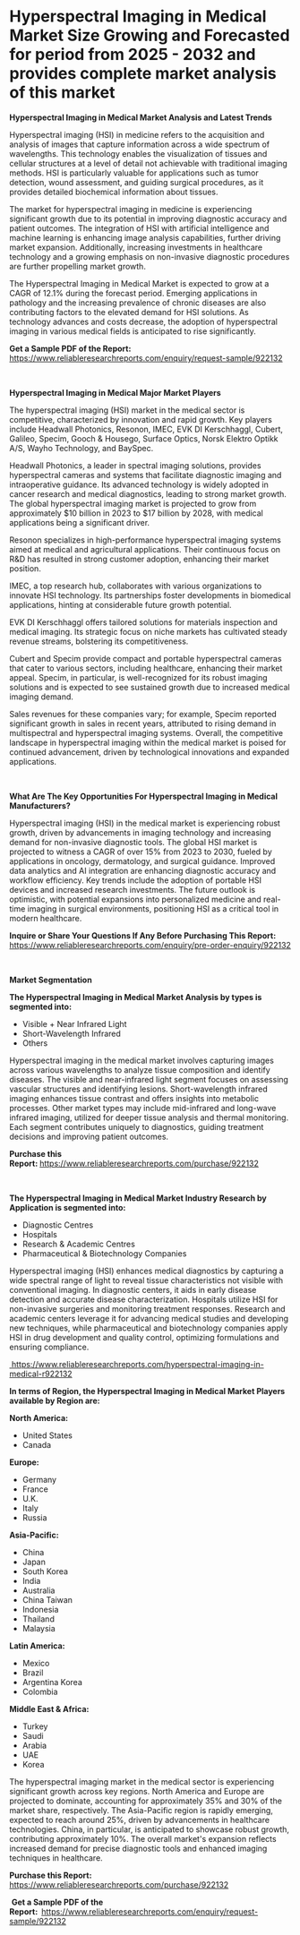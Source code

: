 <p><h1>Hyperspectral Imaging in Medical Market Size Growing and Forecasted for period from 2025 - 2032 and provides complete market analysis of this market</h1></p><p><strong>Hyperspectral Imaging in Medical Market Analysis and Latest Trends</strong></p>
<p><p>Hyperspectral imaging (HSI) in medicine refers to the acquisition and analysis of images that capture information across a wide spectrum of wavelengths. This technology enables the visualization of tissues and cellular structures at a level of detail not achievable with traditional imaging methods. HSI is particularly valuable for applications such as tumor detection, wound assessment, and guiding surgical procedures, as it provides detailed biochemical information about tissues.</p><p>The market for hyperspectral imaging in medicine is experiencing significant growth due to its potential in improving diagnostic accuracy and patient outcomes. The integration of HSI with artificial intelligence and machine learning is enhancing image analysis capabilities, further driving market expansion. Additionally, increasing investments in healthcare technology and a growing emphasis on non-invasive diagnostic procedures are further propelling market growth.</p><p>The Hyperspectral Imaging in Medical Market is expected to grow at a CAGR of 12.1% during the forecast period. Emerging applications in pathology and the increasing prevalence of chronic diseases are also contributing factors to the elevated demand for HSI solutions. As technology advances and costs decrease, the adoption of hyperspectral imaging in various medical fields is anticipated to rise significantly.</p></p>
<p><strong>Get a Sample PDF of the Report:&nbsp;</strong> <a href="https://www.reliableresearchreports.com/enquiry/request-sample/922132?utm_campaign=3681&utm_medium=2&utm_source=Github&utm_content=ia&utm_term=18042025&utm_id=hyperspectral-imaging-in-medical">https://www.reliableresearchreports.com/enquiry/request-sample/922132</a></p>
<p>&nbsp;</p>
<p><strong>Hyperspectral Imaging in Medical Major Market Players</strong></p>
<p><p>The hyperspectral imaging (HSI) market in the medical sector is competitive, characterized by innovation and rapid growth. Key players include Headwall Photonics, Resonon, IMEC, EVK DI Kerschhaggl, Cubert, Galileo, Specim, Gooch & Housego, Surface Optics, Norsk Elektro Optikk A/S, Wayho Technology, and BaySpec.</p><p>Headwall Photonics, a leader in spectral imaging solutions, provides hyperspectral cameras and systems that facilitate diagnostic imaging and intraoperative guidance. Its advanced technology is widely adopted in cancer research and medical diagnostics, leading to strong market growth. The global hyperspectral imaging market is projected to grow from approximately $10 billion in 2023 to $17 billion by 2028, with medical applications being a significant driver.</p><p>Resonon specializes in high-performance hyperspectral imaging systems aimed at medical and agricultural applications. Their continuous focus on R&D has resulted in strong customer adoption, enhancing their market position.</p><p>IMEC, a top research hub, collaborates with various organizations to innovate HSI technology. Its partnerships foster developments in biomedical applications, hinting at considerable future growth potential.</p><p>EVK DI Kerschhaggl offers tailored solutions for materials inspection and medical imaging. Its strategic focus on niche markets has cultivated steady revenue streams, bolstering its competitiveness.</p><p>Cubert and Specim provide compact and portable hyperspectral cameras that cater to various sectors, including healthcare, enhancing their market appeal. Specim, in particular, is well-recognized for its robust imaging solutions and is expected to see sustained growth due to increased medical imaging demand.</p><p>Sales revenues for these companies vary; for example, Specim reported significant growth in sales in recent years, attributed to rising demand in multispectral and hyperspectral imaging systems. Overall, the competitive landscape in hyperspectral imaging within the medical market is poised for continued advancement, driven by technological innovations and expanded applications.</p></p>
<p>&nbsp;</p>
<p><strong>What Are The Key Opportunities For Hyperspectral Imaging in Medical Manufacturers?</strong></p>
<p><p>Hyperspectral imaging (HSI) in the medical market is experiencing robust growth, driven by advancements in imaging technology and increasing demand for non-invasive diagnostic tools. The global HSI market is projected to witness a CAGR of over 15% from 2023 to 2030, fueled by applications in oncology, dermatology, and surgical guidance. Improved data analytics and AI integration are enhancing diagnostic accuracy and workflow efficiency. Key trends include the adoption of portable HSI devices and increased research investments. The future outlook is optimistic, with potential expansions into personalized medicine and real-time imaging in surgical environments, positioning HSI as a critical tool in modern healthcare.</p></p>
<p><strong>Inquire or Share Your Questions If Any Before Purchasing This Report:</strong> <a href="https://www.reliableresearchreports.com/enquiry/pre-order-enquiry/922132?utm_campaign=3681&utm_medium=2&utm_source=Github&utm_content=ia&utm_term=18042025&utm_id=hyperspectral-imaging-in-medical">https://www.reliableresearchreports.com/enquiry/pre-order-enquiry/922132</a></p>
<p>&nbsp;</p>
<p><strong>Market Segmentation</strong></p>
<p><strong>The Hyperspectral Imaging in Medical Market Analysis by types is segmented into:</strong></p>
<p><ul><li>Visible + Near Infrared Light</li><li>Short-Wavelength Infrared</li><li>Others</li></ul></p>
<p><p>Hyperspectral imaging in the medical market involves capturing images across various wavelengths to analyze tissue composition and identify diseases. The visible and near-infrared light segment focuses on assessing vascular structures and identifying lesions. Short-wavelength infrared imaging enhances tissue contrast and offers insights into metabolic processes. Other market types may include mid-infrared and long-wave infrared imaging, utilized for deeper tissue analysis and thermal monitoring. Each segment contributes uniquely to diagnostics, guiding treatment decisions and improving patient outcomes.</p></p>
<p><strong>Purchase this Report:&nbsp;</strong><a href="https://www.reliableresearchreports.com/purchase/922132?utm_campaign=3681&utm_medium=2&utm_source=Github&utm_content=ia&utm_term=18042025&utm_id=hyperspectral-imaging-in-medical">https://www.reliableresearchreports.com/purchase/922132</a></p>
<p>&nbsp;</p>
<p><strong>The Hyperspectral Imaging in Medical Market Industry Research by Application is segmented into:</strong></p>
<p><ul><li>Diagnostic Centres</li><li>Hospitals</li><li>Research & Academic Centres</li><li>Pharmaceutical & Biotechnology Companies</li></ul></p>
<p><p>Hyperspectral imaging (HSI) enhances medical diagnostics by capturing a wide spectral range of light to reveal tissue characteristics not visible with conventional imaging. In diagnostic centers, it aids in early disease detection and accurate disease characterization. Hospitals utilize HSI for non-invasive surgeries and monitoring treatment responses. Research and academic centers leverage it for advancing medical studies and developing new techniques, while pharmaceutical and biotechnology companies apply HSI in drug development and quality control, optimizing formulations and ensuring compliance.</p></p>
<p><a href="https://www.reliableresearchreports.com/hyperspectral-imaging-in-medical-r922132?utm_campaign=3681&utm_medium=2&utm_source=Github&utm_content=ia&utm_term=18042025&utm_id=hyperspectral-imaging-in-medical">&nbsp;https://www.reliableresearchreports.com/hyperspectral-imaging-in-medical-r922132</a></p>
<p><strong>In terms of Region, the Hyperspectral Imaging in Medical Market Players available by Region are:</strong></p>
<p>
    <p> <strong> North America: </strong>
        <ul>
            <li>United States</li>
            <li>Canada</li>
        </ul>
        </p> 
    <p> <strong> Europe: </strong>
        <ul>
            <li>Germany</li>
            <li>France</li>
            <li>U.K.</li>
            <li>Italy</li>
            <li>Russia</li>
        </ul>
        </p> 
    <p> <strong> Asia-Pacific: </strong>
        <ul>
            <li>China</li>
            <li>Japan</li>
            <li>South Korea</li>
            <li>India</li>
            <li>Australia</li>
            <li>China Taiwan</li>
            <li>Indonesia</li>
            <li>Thailand</li>
            <li>Malaysia</li>
        </ul>
        </p> 
    <p> <strong> Latin America: </strong>
        <ul>
            <li>Mexico</li>
            <li>Brazil</li>
            <li>Argentina Korea</li>
            <li>Colombia</li>
        </ul>
        </p> 
    <p> <strong> Middle East & Africa: </strong>
        <ul>
            <li>Turkey</li>
            <li>Saudi</li>
            <li>Arabia</li>
            <li>UAE</li>
            <li>Korea</li>
        </ul>
    </p>
    </p>
<p><p>The hyperspectral imaging market in the medical sector is experiencing significant growth across key regions. North America and Europe are projected to dominate, accounting for approximately 35% and 30% of the market share, respectively. The Asia-Pacific region is rapidly emerging, expected to reach around 25%, driven by advancements in healthcare technologies. China, in particular, is anticipated to showcase robust growth, contributing approximately 10%. The overall market's expansion reflects increased demand for precise diagnostic tools and enhanced imaging techniques in healthcare.</p></p>
<p><strong>Purchase this Report: </strong><a href="https://www.reliableresearchreports.com/purchase/922132?utm_campaign=3681&utm_medium=2&utm_source=Github&utm_content=ia&utm_term=18042025&utm_id=hyperspectral-imaging-in-medical">https://www.reliableresearchreports.com/purchase/922132</a></p>
<p>&nbsp;<strong>Get a Sample PDF of the Report:&nbsp;&nbsp;</strong><a href="https://www.reliableresearchreports.com/enquiry/request-sample/922132?utm_campaign=3681&utm_medium=2&utm_source=Github&utm_content=ia&utm_term=18042025&utm_id=hyperspectral-imaging-in-medical">https://www.reliableresearchreports.com/enquiry/request-sample/922132</a></p>
<p><strong></strong></p>
<p><p></p><p></p><p></p></p>